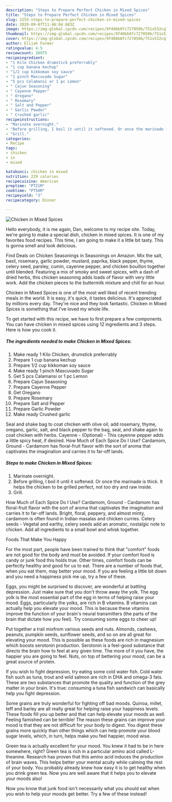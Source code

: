```yaml
---
description: "Steps to Prepare Perfect Chicken in Mixed Spices"
title: "Steps to Prepare Perfect Chicken in Mixed Spices"
slug: 2255-steps-to-prepare-perfect-chicken-in-mixed-spices
date: 2020-09-07T11:46:04.683Z
image: https://img-global.cpcdn.com/recipes/9f40bb8fc727050b/751x532cq70/chicken-in-mixed-spices-recipe-main-photo.jpg
thumbnail: https://img-global.cpcdn.com/recipes/9f40bb8fc727050b/751x532cq70/chicken-in-mixed-spices-recipe-main-photo.jpg
cover: https://img-global.cpcdn.com/recipes/9f40bb8fc727050b/751x532cq70/chicken-in-mixed-spices-recipe-main-photo.jpg
author: Elijah Farmer
ratingvalue: 4.5
reviewcount: 26975
recipeingredient:
- "1 Kilo Chicken drumstick preferrably"
- "1 cup banana kechup"
- "1/2 cup kikkoman soy sauce"
- "1 pinch Mascuvado Sugar"
- "5 pcs Calamansi or 1 pc Lemon"
- " Cajun Seasoning"
- " Cayenne Pepper"
- " Oregano"
- " Rosemary"
- " Salt and Pepper"
- " Garlic Powder"
- " Crushed garlic"
recipeinstructions:
- "Marinate overnight."
- "Before grilling, I boil it until it softened. Or once the marinade is thick. It helps the chicken to be grilled perfect, not too dry and raw inside."
- "Grill."
categories:
- Recipe
tags:
- chicken
- in
- mixed

katakunci: chicken in mixed 
nutrition: 229 calories
recipecuisine: American
preptime: "PT21M"
cooktime: "PT56M"
recipeyield: "3"
recipecategory: Dinner

---
```



![Chicken in Mixed Spices](https://img-global.cpcdn.com/recipes/9f40bb8fc727050b/751x532cq70/chicken-in-mixed-spices-recipe-main-photo.jpg)

Hello everybody, it is me again, Dan, welcome to my recipe site. Today, we're going to make a special dish, chicken in mixed spices. It is one of my favorites food recipes. This time, I am going to make it a little bit tasty. This is gonna smell and look delicious.

Find Deals on Chicken Seasonings in Seasonings on Amazon. Mix the salt, basil, rosemary, garlic powder, mustard, paprika, black pepper, thyme, celery seed, parsley, cumin, cayenne pepper, and chicken bouillon together until blended. Featuring a mix of smoky and sweet spices, with a dash of dried herbs, this chicken seasoning adds loads of flavor with very little work. Add the chicken pieces to the buttermilk mixture and chill for an hour.

Chicken in Mixed Spices is one of the most well liked of recent trending meals in the world. It is easy, it's quick, it tastes delicious. It's appreciated by millions every day. They're nice and they look fantastic. Chicken in Mixed Spices is something that I've loved my whole life.


To get started with this recipe, we have to first prepare a few components. You can have chicken in mixed spices using 12 ingredients and 3 steps. Here is how you cook it.

<!--inarticleads1-->

##### The ingredients needed to make Chicken in Mixed Spices:

1. Make ready 1 Kilo Chicken, drumstick preferrably
1. Prepare 1 cup banana kechup
1. Prepare 1/2 cup kikkoman soy sauce
1. Make ready 1 pinch Mascuvado Sugar
1. Get 5 pcs Calamansi or 1 pc Lemon
1. Prepare  Cajun Seasoning
1. Prepare  Cayenne Pepper
1. Get  Oregano
1. Prepare  Rosemary
1. Prepare  Salt and Pepper
1. Prepare  Garlic Powder
1. Make ready  Crushed garlic


Seal and shake bag to coat chicken with olive oil; add rosemary, thyme, oregano, garlic, salt, and black pepper to the bag, seal, and shake again to coat chicken with herbs. Cayenne - (Optional) - This cayenne pepper adds a little spicy heat, if desired. How Much of Each Spice Do I Use? Cardamom, Ground - Cardamom has floral-fruit flavor with the sort of aroma that captivates the imagination and carries it to far-off lands. 

<!--inarticleads2-->

##### Steps to make Chicken in Mixed Spices:

1. Marinate overnight.
1. Before grilling, I boil it until it softened. Or once the marinade is thick. It helps the chicken to be grilled perfect, not too dry and raw inside.
1. Grill.


How Much of Each Spice Do I Use? Cardamom, Ground - Cardamom has floral-fruit flavor with the sort of aroma that captivates the imagination and carries it to far-off lands. Bright, floral, peppery, and almost minty, cardamom is often found in Indian masalas and chicken curries. Celery seeds - Vegetal and earthy, celery seeds add an aromatic, nostalgic note to chicken. Add all ingredients to a small bowl and whisk together. 

Foods That Make You Happy


For the most part, people have been trained to think that "comfort" foods are not good for the body and must be avoided. If your comfort food is candy or junk food this holds true. Other times, comfort foods can be perfectly healthy and good for us to eat. There are a number of foods that, when you eat them, may better your mood. If you are feeling a little bit down and you need a happiness pick me up, try a few of these.

Eggs, you might be surprised to discover, are wonderful at battling depression. Just make sure that you don't throw away the yolk. The egg yolk is the most essential part of the egg in terms of helping raise your mood. Eggs, particularly the yolks, are rich in B vitamins. B vitamins can actually help you elevate your mood. This is because these vitamins improve the function of your brain's neural transmitters (the parts of the brain that dictate how you feel). Try consuming some eggs to cheer up!

Put together a trail mixfrom various seeds and nuts. Almonds, cashews, peanuts, pumpkin seeds, sunflower seeds, and so on are all great for elevating your mood. This is possible as these foods are rich in magnesium which boosts serotonin production. Serotonin is a feel-good substance that directs the brain how to feel at any given time. The more of it you have, the happier you are going to feel. Nuts, on top of bettering your mood, can be a great source of protein.

If you wish to fight depression, try eating some cold water fish. Cold water fish such as tuna, trout and wild salmon are rich in DHA and omega-3 fats. These are two substances that promote the quality and function of the grey matter in your brain. It's true: consuming a tuna fish sandwich can basically help you fight depression. 

Some grains are truly wonderful for fighting off bad moods. Quinoa, millet, teff and barley are all really great for helping raise your happiness levels. These foods fill you up better and that can help elevate your moods as well. Feeling famished can be terrible! The reason these grains can improve your mood is that they are not difficult for your body to digest. You digest these grains more quickly than other things which can help promote your blood sugar levels, which, in turn, helps make you feel happier, mood wise.

Green tea is actually excellent for your mood. You knew it had to be in here somewhere, right? Green tea is rich in a particular amino acid called L-theanine. Research has proven that this amino acid induces the production of brain waves. This helps better your mental acuity while calming the rest of your body. You probably already knew how easy it is to get healthy when you drink green tea. Now you are well aware that it helps you to elevate your moods also!

Now you know that junk food isn't necessarily what you should eat when you wish to help your moods get better. Try a few of these instead!

